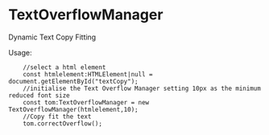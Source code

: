 # TextOverflowManager
Dynamic Text Copy Fitting

Usage:

```
    //select a html element
    const htmlelement:HTMLElement|null = document.getElementById("textCopy");
    //initialise the Text Overflow Manager setting 10px as the minimum reduced font size
    const tom:TextOverflowManager = new TextOverflowManager(htmlelement,10);
    //Copy fit the text
    tom.correctOverflow();

```
